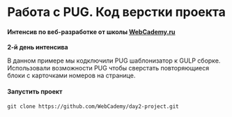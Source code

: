 # Работа с PUG. Код верстки проекта

#### Интенсив по веб-разработке от школы [WebCademy.ru](http://WebCademy.ru )    

**2-й день интенсива**

В данном примере мы кодключили PUG шаблонизатор к GULP сборке.
Использовали возможности PUG чтобы сверстать повторяющиеся блоки с карточками номеров на странице.

#### Запустить проект

```
git clone https://github.com/WebCademy/day2-project.git
```
